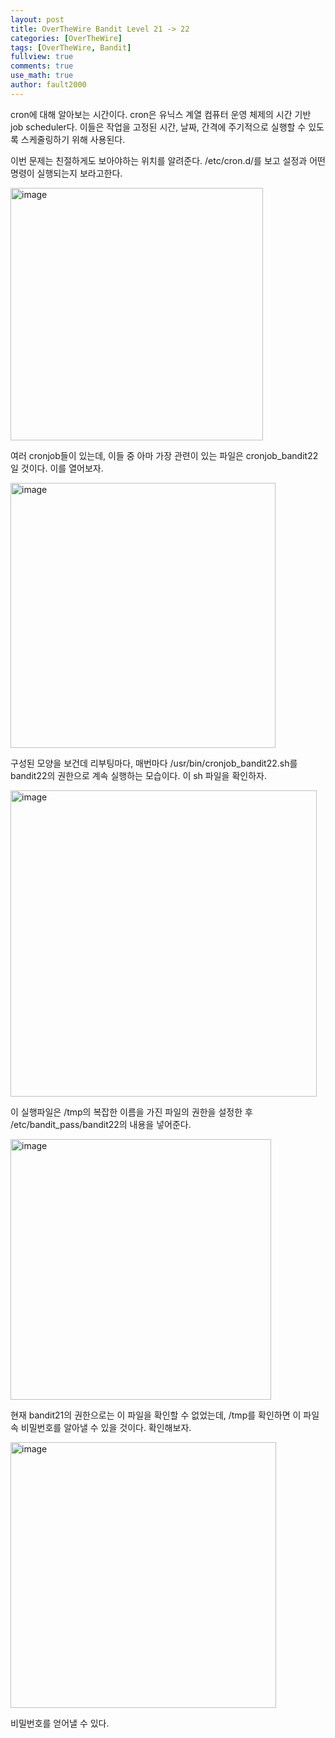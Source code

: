 ```yaml
---
layout: post
title: OverTheWire Bandit Level 21 -> 22
categories: [OverTheWire]
tags: [OverTheWire, Bandit]
fullview: true
comments: true
use_math: true
author: fault2000
---
```


cron에 대해 알아보는 시간이다. cron은 유닉스 계열 컴퓨터 운영 체제의 시간 기반 job scheduler다. 이들은 작업을 고정된 시간, 날짜, 간격에 주기적으로 실행할 수 있도록 스케줄링하기 위해 사용된다.  

이번 문제는 친절하게도 보아야하는 위치를 알려준다. /etc/cron.d/를 보고 설정과 어떤 명령이 실행되는지 보라고한다.  

<img width="404" alt="image" src="https://user-images.githubusercontent.com/73513005/192250908-c07e0a78-94c7-4866-891b-fddc6afcf927.png">

여러 cronjob들이 있는데, 이들 중 아마 가장 관련이 있는 파일은 cronjob_bandit22일 것이다. 이를 열어보자.  

<img width="424" alt="image" src="https://user-images.githubusercontent.com/73513005/192251103-d738075d-3b47-4113-8836-85433f30b8d8.png">

구성된 모양을 보건데 리부팅마다, 매번마다 /usr/bin/cronjob_bandit22.sh를 bandit22의 권한으로 계속 실행하는 모습이다. 이 sh 파일을 확인하자.  

<img width="490" alt="image" src="https://user-images.githubusercontent.com/73513005/192253059-b8c945c6-b3a7-4c61-81e0-c6cb13d143c5.png">

이 실행파일은 /tmp의 복잡한 이름을 가진 파일의 권한을 설정한 후 /etc/bandit_pass/bandit22의 내용을 넣어준다.  

<img width="417" alt="image" src="https://user-images.githubusercontent.com/73513005/192256610-e9aa255d-6ca7-4623-a133-e7170451834c.png">

현재 bandit21의 권한으로는 이 파일을 확인할 수 없었는데, /tmp를 확인하면 이 파일 속 비밀번호를 알아낼 수 있을 것이다. 확인해보자.  

<img width="425" alt="image" src="https://user-images.githubusercontent.com/73513005/192257446-64a7e19b-e7a8-428b-8000-52323205ccad.png">

비밀번호를 얻어낼 수 있다.